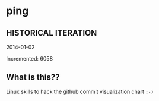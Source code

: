 # ping

## HISTORICAL ITERATION
2014-01-02

Incremented: 6058

## What is this?? 
Linux skills to hack the github commit visualization chart `;-)`
